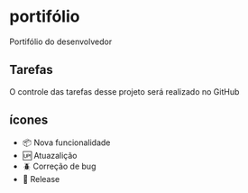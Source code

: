 # portifólio

Portifólio do desenvolvedor

## Tarefas

O controle das tarefas desse projeto será realizado no GitHub

## ícones

- :package: Nova funcionalidade
- :up: Atuazalição
- :beetle: Correção de bug
- :checkered_flag: Release


